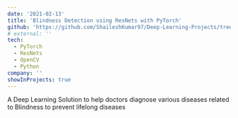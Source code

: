 ```yaml
---
date: '2021-02-13'
title: 'Blindness Detection using ResNets with PyTorch'
github: 'https://github.com/ShaileshKumar97/Deep-Learning-Projects/tree/main/Blindness-Detection'
# external: ''
tech:
  - PyTorch
  - ResNets
  - OpenCV
  - Python
company: ''
showInProjects: true
---
```


A Deep Learning Solution to help doctors diagnose various diseases related to Blindness to prevent lifelong diseases
